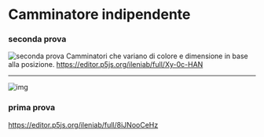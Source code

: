 # Camminatore indipendente

### seconda prova
![seconda prova](https://github.com/ileniab/archive/blob/master/ileniab/P5.js%20Esercizi/3.%20Camminatore%20indipendente/3._camminatori_indipendenti_bolle/3.camminatori%20indipendenti%2C%20bolle.PNG)
Camminatori che variano di colore e dimensione in base alla posizione.
https://editor.p5js.org/ileniab/full/Xy-0c-HAN

----------------------------------------------------------------------------------------------------------------------------------------

![img](https://github.com/ileniab/archive/blob/master/ileniab/P5.js%20Esercizi/3.%20Camminatore%20indipendente/3.%20camminatori%20indipendenti/camminatori%20indipendenti.PNG)

### prima prova

https://editor.p5js.org/ileniab/full/8iJNooCeHz
